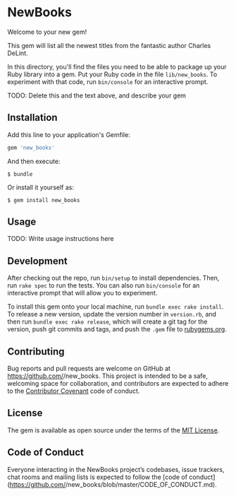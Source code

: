 # NewBooks

Welcome to your new gem!

This gem will list all the newest titles from the fantastic author Charles DeLint.

 In this directory, you'll find the files you need to be able to package up your Ruby library into a gem. Put your Ruby code in the file `lib/new_books`. To experiment with that code, run `bin/console` for an interactive prompt.

TODO: Delete this and the text above, and describe your gem

## Installation

Add this line to your application's Gemfile:

```ruby
gem 'new_books'
```

And then execute:

    $ bundle

Or install it yourself as:

    $ gem install new_books

## Usage

TODO: Write usage instructions here

## Development

After checking out the repo, run `bin/setup` to install dependencies. Then, run `rake spec` to run the tests. You can also run `bin/console` for an interactive prompt that will allow you to experiment.

To install this gem onto your local machine, run `bundle exec rake install`. To release a new version, update the version number in `version.rb`, and then run `bundle exec rake release`, which will create a git tag for the version, push git commits and tags, and push the `.gem` file to [rubygems.org](https://rubygems.org).

## Contributing

Bug reports and pull requests are welcome on GitHub at https://github.com/<github username>/new_books. This project is intended to be a safe, welcoming space for collaboration, and contributors are expected to adhere to the [Contributor Covenant](http://contributor-covenant.org) code of conduct.

## License

The gem is available as open source under the terms of the [MIT License](http://opensource.org/licenses/MIT).

## Code of Conduct

Everyone interacting in the NewBooks project’s codebases, issue trackers, chat rooms and mailing lists is expected to follow the [code of conduct](https://github.com/<github username>/new_books/blob/master/CODE_OF_CONDUCT.md).
